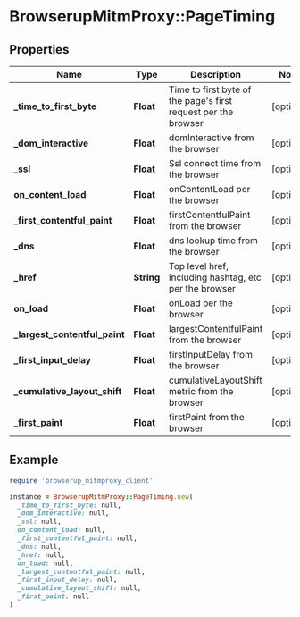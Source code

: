 # BrowserupMitmProxy::PageTiming

## Properties

| Name | Type | Description | Notes |
| ---- | ---- | ----------- | ----- |
| **_time_to_first_byte** | **Float** | Time to first byte of the page&#39;s first request per the browser | [optional] |
| **_dom_interactive** | **Float** | domInteractive from the browser | [optional] |
| **_ssl** | **Float** | Ssl connect time from the browser | [optional] |
| **on_content_load** | **Float** | onContentLoad per the browser | [optional] |
| **_first_contentful_paint** | **Float** | firstContentfulPaint from the browser | [optional] |
| **_dns** | **Float** | dns lookup time from the browser | [optional] |
| **_href** | **String** | Top level href, including hashtag, etc per the browser | [optional] |
| **on_load** | **Float** | onLoad per the browser | [optional] |
| **_largest_contentful_paint** | **Float** | largestContentfulPaint from the browser | [optional] |
| **_first_input_delay** | **Float** | firstInputDelay from the browser | [optional] |
| **_cumulative_layout_shift** | **Float** | cumulativeLayoutShift metric from the browser | [optional] |
| **_first_paint** | **Float** | firstPaint from the browser | [optional] |

## Example

```ruby
require 'browserup_mitmproxy_client'

instance = BrowserupMitmProxy::PageTiming.new(
  _time_to_first_byte: null,
  _dom_interactive: null,
  _ssl: null,
  on_content_load: null,
  _first_contentful_paint: null,
  _dns: null,
  _href: null,
  on_load: null,
  _largest_contentful_paint: null,
  _first_input_delay: null,
  _cumulative_layout_shift: null,
  _first_paint: null
)
```


